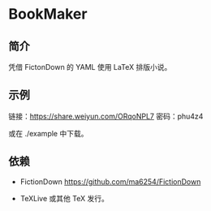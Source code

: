 # BookMaker

## 简介

凭借 FictonDown 的 YAML 使用 LaTeX 排版小说。

## 示例

链接：https://share.weiyun.com/ORqoNPL7 密码：phu4z4

或在 ./example 中下载。

## 依赖

- FictionDown https://github.com/ma6254/FictionDown

- TeXLive 或其他 TeX 发行。

